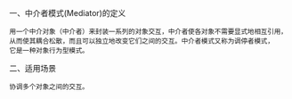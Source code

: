 一、中介者模式(Mediator)的定义
 
    用一个中介对象（中介者）来封装一系列的对象交互，中介者使各对象不需要显式地相互引用，从而使其耦合松散，而且可以独立地改变它们之间的交互。中介者模式又称为调停者模式，
    它是一种对象行为型模式。

二、适用场景

    协调多个对象之间的交互。

